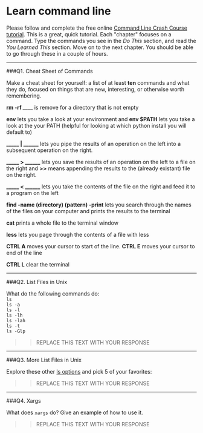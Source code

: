 # Learn command line

Please follow and complete the free online [Command Line Crash Course
tutorial](http://cli.learncodethehardway.org/book/). This is a great,
quick tutorial. Each "chapter" focuses on a command. Type the commands
you see in the _Do This_ section, and read the _You Learned This_
section. Move on to the next chapter. You should be able to go through
these in a couple of hours.

---

###Q1.  Cheat Sheet of Commands  

Make a cheat sheet for yourself: a list of at least **ten** commands and what they do, focused on things that are new, interesting, or otherwise worth remembering.

**rm -rf ____** is remove for a directory that is not empty

**env** lets you take a look at your environment and **env $PATH** lets you take a look at the your PATH (helpful for looking at which python install you will default to)

**_____ | ______** lets you pipe the results of an operation on the left into a subsequent operation on the right.

**_____ > ______** lets you save the results of an operation on the left to a file on the right and **>>** means appending the results to the (already existant) file on the right.

**_____ < ______** lets you take the contents of the file on the right and feed it to a program on the left

**find -name (directory) (pattern) -print** lets you search through the names of the files on your computer and prints the results to the terminal

**cat** prints a whole file to the terminal window

**less** lets you page through the contents of a file with less

**CTRL A** moves your cursor to start of the line. **CTRL E** moves your cursor to end of the line

**CTRL L** clear the terminal







---

###Q2.  List Files in Unix   

What do the following commands do:  
`ls`  
`ls -a`  
`ls -l`  
`ls -lh`  
`ls -lah`  
`ls -t`  
`ls -Glp`  

> > REPLACE THIS TEXT WITH YOUR RESPONSE

---

###Q3.  More List Files in Unix  

Explore these other [ls options](http://www.techonthenet.com/unix/basic/ls.php) and pick 5 of your favorites:

> > REPLACE THIS TEXT WITH YOUR RESPONSE

---

###Q4.  Xargs   

What does `xargs` do? Give an example of how to use it.

> > REPLACE THIS TEXT WITH YOUR RESPONSE

 

